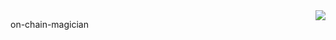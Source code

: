 <img align="right" src="https://github-readme-stats.vercel.app/api?username=waelsy123&&show_icons=true&theme=github" />

on-chain-magician
